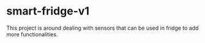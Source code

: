 # smart-fridge-v1
This project is around dealing with sensors that can be used in fridge to add more functionalities.
